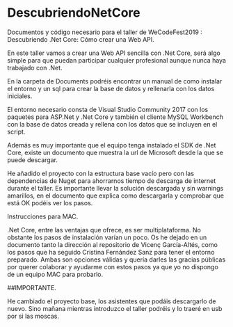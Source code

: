 # DescubriendoNetCore
Documentos y código necesario para el taller de WeCodeFest2019 : Descubriendo .Net Core: Cómo crear una Web API.

En este taller vamos a crear una Web API sencilla con .Net Core, será algo simple para que puedan participar cualquier profesional aunque nunca haya trabajado con .Net.

En la carpeta de Documents podréis encontrar un manual de como instalar el entorno y un sql para crear la base de datos y rellenarla con los datos iniciales. 

El entorno necesario consta de Visual Studio Community 2017 con los paquetes para ASP.Net y .Net Core y también el cliente MySQL Workbench con la base de datos creada y rellena con los datos que se incluyen en el script.

Además es muy importante que el equipo tenga instalado el SDK de .Net Core, existe un documento que muestra la url de Microsoft desde la que se puede descargar.

He añadido el proyecto con la estructura base vacío pero con las dependencias de Nuget para ahorrarnos tiempo de descarga de internet durante el taller. Es importante llevar la solución descargada y sin warnings amarillos, en el documento que explica como descargarla y comprobar que está OK podéis ver los pasos.


Instrucciones para MAC.

.Net Core, entre las ventajas que ofrece, es ser multiplataforma. No obstante los pasos de instalación varían un poco. Os he dejado en un documento tanto la dirección al repositorio de Vicenç García-Altés, como los pasos que ha seguido Cristina Fernández Sanz para tener el entorno preparado. Ambas son opciones válidas y quería darles las gracias públicas por querer colaborar y ayudarme con estos pasos ya que yo no dispongo de un equipo MAC para probarlo.


##IMPORTANTE.

He cambiado el proyecto base, los asistentes que podáis descargarlo de nuevo. Sino mañana mientras introduzco el taller podréis y lo traeré en usb por si las moscas.
